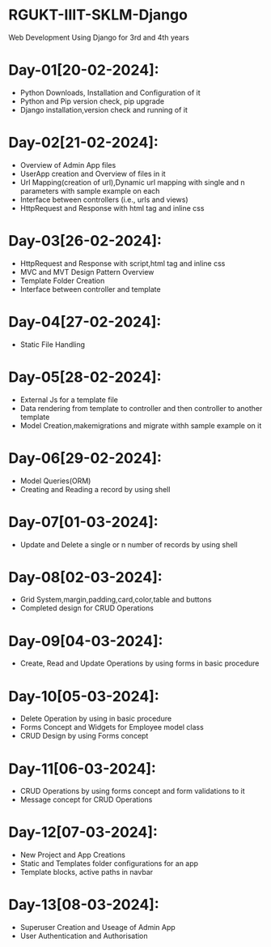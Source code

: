 # RGUKT-IIIT-SKLM-Django
Web Development Using Django for 3rd and 4th years

Day-01[20-02-2024]:
===================
  - Python Downloads, Installation and Configuration of it
  - Python and Pip version check, pip upgrade
  - Django installation,version check and running of it

Day-02[21-02-2024]:
===================
  - Overview of Admin App files
  - UserApp creation and Overview of files in it
  - Url Mapping(creation of url),Dynamic url mapping with single and n parameters with sample example on each
  - Interface between controllers (i.e., urls and views)
  - HttpRequest and Response with html tag and inline css

Day-03[26-02-2024]:
===================
  - HttpRequest and Response with script,html tag and inline css
  - MVC and MVT Design Pattern Overview
  - Template Folder Creation
  - Interface between controller and template

Day-04[27-02-2024]:
===================
  - Static File Handling

Day-05[28-02-2024]:
==================
  - External Js for a template file
  - Data rendering from template to controller and then controller to another template
  - Model Creation,makemigrations and migrate withh sample example on it

Day-06[29-02-2024]:
===================
  - Model Queries(ORM)
  - Creating and Reading a record by using shell

Day-07[01-03-2024]:
===================
  - Update and Delete a single or n number of records by using shell

Day-08[02-03-2024]:
===================
  - Grid System,margin,padding,card,color,table and buttons
  - Completed design for CRUD Operations

Day-09[04-03-2024]:
===================
  - Create, Read and Update Operations by using forms in basic procedure

Day-10[05-03-2024]:
===================
  - Delete Operation by using in basic procedure
  - Forms Concept and Widgets for Employee model class
  - CRUD Design by using Forms concept

Day-11[06-03-2024]:
===================
  - CRUD Operations by using forms concept and form validations to it
  - Message concept for CRUD Operations

Day-12[07-03-2024]:
===================
  - New Project and App Creations
  - Static and Templates folder configurations for an app
  - Template blocks, active paths in navbar

Day-13[08-03-2024]:
===================
  - Superuser Creation and Useage of Admin App
  - User Authentication and Authorisation
